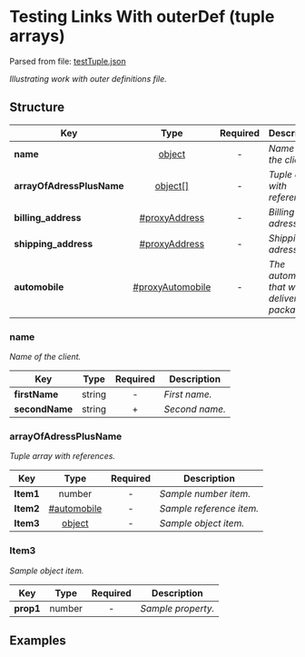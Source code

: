 # __Testing Links With outerDef (tuple arrays)__
Parsed from file: [testTuple.json](https://github.com/McCastles/JMC/blob/master/examples/outer/testTuple.json)

_Illustrating work with outer definitions file._
## __Structure__

|Key|Type|Required|Description|
|-|:-:|:-:|-|
|__name__|[object](#name)|-|_Name of the client._|
|__arrayOfAdressPlusName__|[object[]](#arrayOfAdressPlusName)|-|_Tuple array with references._|
|__billing_address__|[#proxyAddress](./definitions/proxy.md#proxyAddress)|-|_Billing adress._|
|__shipping_address__|[#proxyAddress](./definitions/proxy.md#proxyAddress)|-|_Shipping adress._|
|__automobile__|[#proxyAutomobile](./definitions/proxy.md#proxyAutomobile)|-|_The automobile that will deliver the package._|
### __name__
_Name of the client._

|Key|Type|Required|Description|
|-|:-:|:-:|-|
|__firstName__|string|-|_First name._|
|__secondName__|string|+|_Second name._|
### __arrayOfAdressPlusName__
_Tuple array with references._

|Key|Type|Required|Description|
|-|:-:|:-:|-|
|__Item1__|number|-|_Sample number item._|
|__Item2__|[#automobile](./definitions/proxy.md#automobile)|-|_Sample reference item._|
|__Item3__|[object](#Item3)|-|_Sample object item._|
### __Item3__
_Sample object item._

|Key|Type|Required|Description|
|-|:-:|:-:|-|
|__prop1__|number|-|_Sample property._|
## __Examples__
```
```